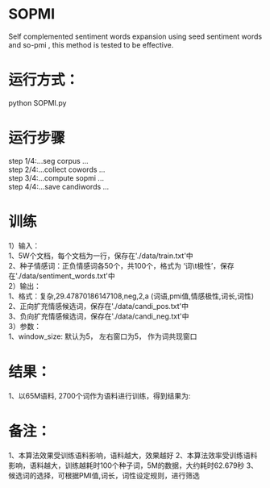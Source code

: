 # SOPMI
Self complemented sentiment words expansion using seed sentiment words and so-pmi , this method is tested to be effective.  
# 运行方式： 
python SOPMI.py  
# 运行步骤
step 1/4:...seg corpus ...      
step 2/4:...collect cowords ...    
step 3/4:...compute sopmi ...  
step 4/4:...save candiwords ...   
# 训练
1）输入：  
1、5W个文档，每个文档为一行，保存在'./data/train.txt'中  
2、种子情感词：正负情感词各50个，共100个，格式为 ‘词\t极性’，保存在'./data/sentiment_words.txt'中  
2）输出：  
1、格式：复杂,29.47870186147108,neg,2,a (词语,pmi值,情感极性,词长,词性)  
2、正向扩充情感候选词，保存在'./data/candi_pos.txt'中   
3、负向扩充情感候选词，保存在'./data/candi_neg.txt'中  
3）参数：  
1、window_size: 默认为5， 左右窗口为5， 作为词共现窗口  
# 结果：
1、以65M语料, 2700个词作为语料进行训练，得到结果为:




# 备注：
1、本算法效果受训练语料影响，语料越大，效果越好
2、本算法效率受训练语料影响，语料越大，训练越耗时100个种子词，5M的数据，大约耗时62.679秒
3、候选词的选择，可根据PMI值,词长，词性设定规则，进行筛选














